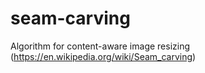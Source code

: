 # seam-carving
Algorithm for content-aware image resizing (https://en.wikipedia.org/wiki/Seam_carving)
